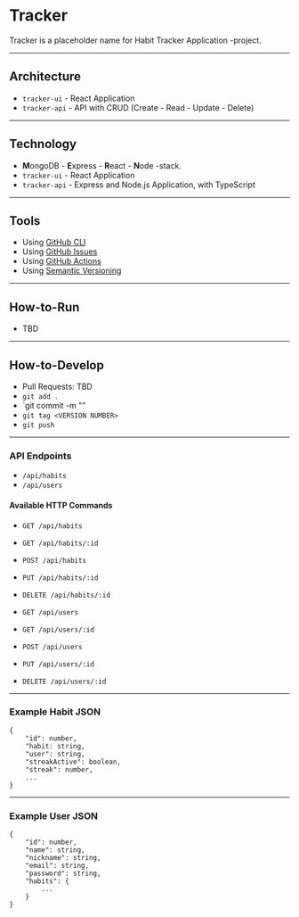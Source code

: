 # Tracker

Tracker is a placeholder name for Habit Tracker Application -project.

---

## Architecture

- `tracker-ui` - React Application
- `tracker-api` - API with CRUD (Create - Read - Update - Delete)

---

## Technology

- **M**ongoDB - **E**xpress - **R**eact - **N**ode -stack.
- `tracker-ui` - React Application
- `tracker-api` - Express and Node.js Application, with TypeScript

---

## Tools

- Using [GitHub CLI](https://cli.github.com/)
- Using [GitHub Issues](https://github.com/features/issues)
- Using [GitHub Actions](https://github.com/features/actions)
- Using [Semantic Versioning](https://semver.org/)

---

## How-to-Run

- TBD

---

## How-to-Develop

- Pull Requests: TBD
- `git add .`
- `git commit -m "<COMMIT MESSAGE>"
- `git tag <VERSION NUMBER>`
- `git push`



---

### API Endpoints

- `/api/habits`
- `/api/users`

#### Available HTTP Commands

- `GET /api/habits`
- `GET /api/habits/:id`
- `POST /api/habits`
- `PUT /api/habits/:id`
- `DELETE /api/habits/:id`

- `GET /api/users`
- `GET /api/users/:id`
- `POST /api/users`
- `PUT /api/users/:id`
- `DELETE /api/users/:id`

---

### Example Habit JSON

```
{
    "id": number,
    "habit: string,
    "user": string,
    "streakActive": boolean,
    "streak": number,
    ...
}
```

---

### Example User JSON

```
{
    "id": number,
    "name": string,
    "nickname": string,
    "email": string,
    "password": string,
    "habits": {
        ...
    }
}
```